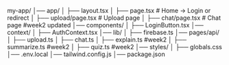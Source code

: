 my-app/
│── app/
│   ├── layout.tsx
│   ├── page.tsx          # Home → Login or redirect
│   ├── upload/page.tsx   # Upload page
│   ├── chat/page.tsx     # Chat page #week2 updated
│── components/
│   ├── LoginButton.tsx
│── context/
│   ├── AuthContext.tsx
│── lib/
│   ├── firebase.ts
│── pages/api/
│   ├── upload.ts
│   ├── chat.ts
│   ├── explain.ts #week2
│   ├── summarize.ts #week2
│   ├── quiz.ts #week2
│── styles/
│   ├── globals.css
│── .env.local
│── tailwind.config.js
│── package.json
